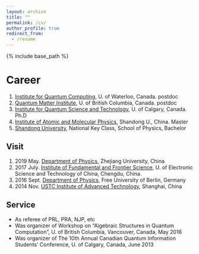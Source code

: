 ```yaml
---
layout: archive
title: ""
permalink: /cv/
author_profile: true
redirect_from:
  - /resume
---
```


{% include base_path %}

Career
======
1. [Institute for Quantum Computing](https://uwaterloo.ca/institute-for-quantum-computing/), U. of Waterloo, Canada. postdoc
1. [Quantum Matter Institute](https://qmi.ubc.ca/), U. of British Columbia, Canada. postdoc 
1. [Institute for Quantum Science and Technology](https://www.iqst.ca/), U. of Calgary, Canada. Ph.D
1. [Institute of Atomic and Molecular Physics](http://www.phy.sdu.edu.cn/info/1104/4834.htm), Shandong U., China. Master
1. [Shandong University](http://www.en.sdu.edu.cn/), National Key Class, School of Physics, Bachelor

Visit
------
1. 2019 May. [Department of Physics](http://physics.zju.edu.cn/english/), Zhejiang University, China
1. 2017 July. [Institute of Fundamental and Frontier Science](http://www.iffs.uestc.edu.cn/), U. of Electronic Science and Technology of China, Chengdu, China.
1. 2016 Sept. [Department of Physics](https://www.physik.fu-berlin.de/en/forschung/index.html), Free University of Berlin, Germany
1. 2014 Nov. [USTC Institute of Advanced Technology](https://iat.ustc.edu.cn/), Shanghai, China

Service
------
* As referee of PRL, PRA, NJP, etc
* Was organizer of Workshop on “Algebraic Structures in Quantum Computation”, U. of British Columbia, Vancouver, Canada, May 2016
* Was organizer of The 10th Annual Canadian Quantum Information Students’ Conference, U. of Calgary, Canada, June 2013
